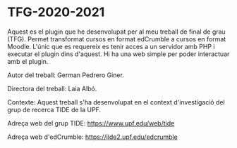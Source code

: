 # TFG-2020-2021

Aquest es el plugin que he desenvolupat per al meu treball de final de grau (TFG). Permet transformat cursos en format edCrumble a cursos en format Moodle. L'únic que es requereix es tenir acces a un servidor amb PHP i executar el plugin dins d'aquest. Hi ha una web simple per poder interactuar amb el plugin.

Autor del treball: German Pedrero Giner.

Directora del treball: Laia Albó.

Contexte: Aquest treball s'ha desenvolupat en el context d'investigació del grup de recerca TIDE de la UPF.

Adreça web del grup TIDE: https://www.upf.edu/web/tide

Adreça web d'edCrumble: https://ilde2.upf.edu/edcrumble
